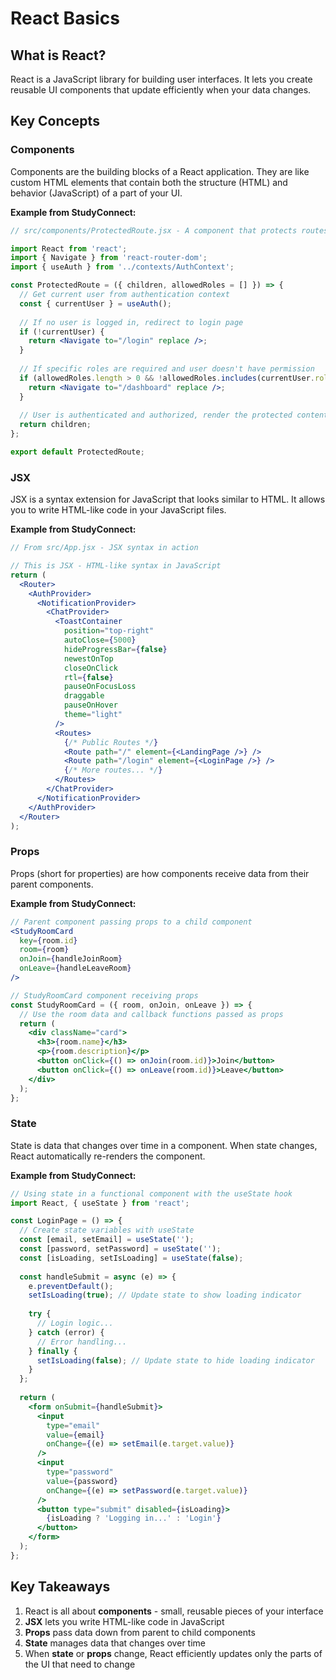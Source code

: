 # React Basics

## What is React?

React is a JavaScript library for building user interfaces. It lets you create reusable UI components that update efficiently when your data changes.

## Key Concepts

### Components

Components are the building blocks of a React application. They are like custom HTML elements that contain both the structure (HTML) and behavior (JavaScript) of a part of your UI.

**Example from StudyConnect:**

```jsx
// src/components/ProtectedRoute.jsx - A component that protects routes from unauthorized access

import React from 'react';
import { Navigate } from 'react-router-dom';
import { useAuth } from '../contexts/AuthContext';

const ProtectedRoute = ({ children, allowedRoles = [] }) => {
  // Get current user from authentication context
  const { currentUser } = useAuth();
  
  // If no user is logged in, redirect to login page
  if (!currentUser) {
    return <Navigate to="/login" replace />;
  }
  
  // If specific roles are required and user doesn't have permission
  if (allowedRoles.length > 0 && !allowedRoles.includes(currentUser.role)) {
    return <Navigate to="/dashboard" replace />;
  }
  
  // User is authenticated and authorized, render the protected content
  return children;
};

export default ProtectedRoute;
```

### JSX

JSX is a syntax extension for JavaScript that looks similar to HTML. It allows you to write HTML-like code in your JavaScript files.

**Example from StudyConnect:**

```jsx
// From src/App.jsx - JSX syntax in action

// This is JSX - HTML-like syntax in JavaScript
return (
  <Router>
    <AuthProvider>
      <NotificationProvider>
        <ChatProvider>
          <ToastContainer
            position="top-right"
            autoClose={5000}
            hideProgressBar={false}
            newestOnTop
            closeOnClick
            rtl={false}
            pauseOnFocusLoss
            draggable
            pauseOnHover
            theme="light"
          />
          <Routes>
            {/* Public Routes */}
            <Route path="/" element={<LandingPage />} />
            <Route path="/login" element={<LoginPage />} />
            {/* More routes... */}
          </Routes>
        </ChatProvider>
      </NotificationProvider>
    </AuthProvider>
  </Router>
);
```

### Props

Props (short for properties) are how components receive data from their parent components.

**Example from StudyConnect:**

```jsx
// Parent component passing props to a child component
<StudyRoomCard 
  key={room.id}
  room={room}
  onJoin={handleJoinRoom}
  onLeave={handleLeaveRoom}
/>

// StudyRoomCard component receiving props
const StudyRoomCard = ({ room, onJoin, onLeave }) => {
  // Use the room data and callback functions passed as props
  return (
    <div className="card">
      <h3>{room.name}</h3>
      <p>{room.description}</p>
      <button onClick={() => onJoin(room.id)}>Join</button>
      <button onClick={() => onLeave(room.id)}>Leave</button>
    </div>
  );
};
```

### State

State is data that changes over time in a component. When state changes, React automatically re-renders the component.

**Example from StudyConnect:**

```jsx
// Using state in a functional component with the useState hook
import React, { useState } from 'react';

const LoginPage = () => {
  // Create state variables with useState
  const [email, setEmail] = useState('');
  const [password, setPassword] = useState('');
  const [isLoading, setIsLoading] = useState(false);
  
  const handleSubmit = async (e) => {
    e.preventDefault();
    setIsLoading(true); // Update state to show loading indicator
    
    try {
      // Login logic...
    } catch (error) {
      // Error handling...
    } finally {
      setIsLoading(false); // Update state to hide loading indicator
    }
  };
  
  return (
    <form onSubmit={handleSubmit}>
      <input
        type="email"
        value={email}
        onChange={(e) => setEmail(e.target.value)}
      />
      <input
        type="password"
        value={password}
        onChange={(e) => setPassword(e.target.value)}
      />
      <button type="submit" disabled={isLoading}>
        {isLoading ? 'Logging in...' : 'Login'}
      </button>
    </form>
  );
};
```

## Key Takeaways

1. React is all about **components** - small, reusable pieces of your interface
2. **JSX** lets you write HTML-like code in JavaScript
3. **Props** pass data down from parent to child components
4. **State** manages data that changes over time
5. When **state** or **props** change, React efficiently updates only the parts of the UI that need to change 
